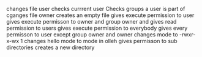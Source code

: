 changes file user
checks currrent user
Checks groups a user is part of
cganges file owner
creates an empty file
gives execute permission to user
gives execute permisson to owner and group owner and gives read permission to users 
gives execute permission to everybody
gives every permisson to user except group owner and owner
changes mode to -rwxr-x-wx 1
changes hello mode to mode in olleh
gives permisson to sub directories
creates a new directory
